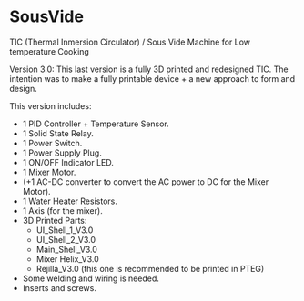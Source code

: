 # SousVide
TIC (Thermal Inmersion Circulator) / Sous Vide Machine for Low temperature Cooking

Version 3.0:
This last version is a fully 3D printed and redesigned TIC. The intention was to make a fully printable device + a new approach to form and design. 

This version includes:

- 1 PID Controller + Temperature Sensor.
- 1 Solid State Relay.
- 1 Power Switch.
- 1 Power Supply Plug. 
- 1 ON/OFF Indicator LED.
- 1 Mixer Motor.
- (+1 AC-DC converter to convert the AC power to DC for the Mixer Motor).
- 1 Water Heater Resistors.
- 1 Axis (for the mixer).
- 3D Printed Parts:
  - UI_Shell_1_V3.0
  - UI_Shell_2_V3.0
  - Main_Shell_V3.0
  - Mixer Helix_V3.0
  - Rejilla_V3.0 (this one is recommended to be printed in PTEG)
- Some welding and wiring is needed.
- Inserts and screws. 
